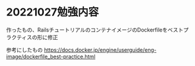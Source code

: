 # 20221027勉強内容
作ったもの、RailsチュートリアルのコンテナイメージのDockerfileをベストプラクティスの形に修正

参考にしたもの
https://docs.docker.jp/engine/userguide/eng-image/dockerfile_best-practice.html
